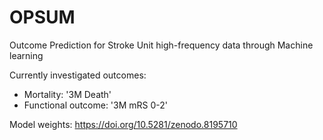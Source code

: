 # OPSUM
Outcome Prediction for Stroke Unit high-frequency data through Machine learning 

Currently investigated outcomes:
- Mortality: '3M Death'
- Functional outcome: '3M mRS 0-2'

Model weights: https://doi.org/10.5281/zenodo.8195710
